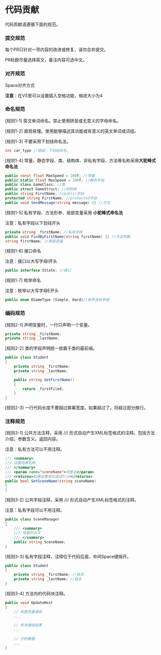 # 代码贡献

代码贡献请遵循下面的规范。

### 提交规范

每个PR只针对一项内容的改进或修复，请勿合并提交。

PR标题尽量选择英文，备注内容可选中文。

### 对齐规范

Space对齐方式

**注意**：在VS里可以设置插入空格功能，缩进大小为4

### 命名规范

[规则1-1] 英文单词命名。禁止使用拼音或无意义的字母命名。

[规则1-2] 直观易懂。使用能够描述其功能或有意义的英文单词或词组。

[规则1-3] 不要采用下划线命名法。

```csharp
int car_type //错误：下划线命名。 
```

[规则1-4] 常量、静态字段、类、结构体、非私有字段、方法等名称采用**大驼峰式命名法**

```csharp
public const float MaxSpeed = 100f; //常量
public static float MaxSpeed = 100f; //静态字段
public class GameClass; //类
public struct GameStruct; //结构体
public string FirstName; //public字段
protected string FirstName; //protected字段
public void SendMessage(string message) {} //方法
```

[规则1-5] 私有字段、方法形参、局部变量采用 **小驼峰式命名法** 

注意：私有字段以下划线开头

```csharp
private string _firstName; //私有字段
public void FindByFirstName(string firstName) {} //方法参数
string firstName; //局部变量
```

[规则1-6] 接口命名

注意：接口以大写字母I开头

```csharp
public interface IState; //接口
```

[规则1-7] 枚举命名

注意：枚举以大写字母E开头

```csharp
public enum EGameType {Simple, Hard}//枚举及枚举值
```

### 编码规范

[规则2-1] 声明变量时，一行只声明一个变量。

```csharp
private string _firstName;
private string _lastName;
```

[规则2-2] 类的字段声明统一放置于类的最前端。

```csharp
public class Student 
{
	private string _firstName;
	private string _lastName;

    public string GetFirstName() 
    {
        return _firstFiled;
    }
}
```

[规则2-3] 一行代码长度不要超过屏幕宽度。如果超过了，将超过部分换行。

### 注释规范

[规则3-1] 公共方法注释，采用 /// 形式自动产生XML标签格式的注释。包括方法介绍，参数含义，返回内容。

注意：私有方法可以不用注释。

```csharp
/// <summary>
/// 设置场景名称
/// </summary>
/// <param name="sceneName">场景名</param>
/// <returns>如果设置成功返回True</returns>
public bool SetSceneName(string sceneName)
{
}
```

[规则3-2] 公共字段注释，采用 /// 形式自动产生XML标签格式的注释。

注意：私有字段可以不用注释。

```csharp
public class SceneManager
{
    /// <summary>
    /// 场景的名字
    /// </summary>
    public string SceneName;
}
```

[规则3-3] 私有字段注释，注释位于代码后面，中间Space键隔开。

```csharp
public class Student
{
   	private string _firstName; //姓氏
	private string _lastName; //姓名
}
```

[规则3-4] 方法内的代码块注释。

```csharp
public void UpdateHost
{
    // 和服务器通信
    ...
        
    // 检测通信结果
    ...
        
    // 分析数据
    ...
}
```

